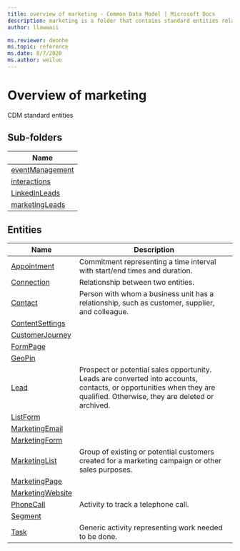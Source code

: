 ```yaml
---
title: overview of marketing - Common Data Model | Microsoft Docs
description: marketing is a folder that contains standard entities related to the Common Data Model.
author: llawwaii

ms.reviewer: deonhe
ms.topic: reference
ms.date: 8/7/2020
ms.author: weiluo
---
```


# Overview of marketing

CDM standard entities  

## Sub-folders

|Name|
|---|
|[eventManagement](eventManagement/overview.md)|
|[interactions](interactions/overview.md)|
|[LinkedInLeads](LinkedInLeads/overview.md)|
|[marketingLeads](marketingLeads/overview.md)|




## Entities

|Name|Description|
|---|---|
|[Appointment](Appointment.md)|Commitment representing a time interval with start/end times and duration.|
|[Connection](Connection.md)|Relationship between two entities.|
|[Contact](Contact.md)|Person with whom a business unit has a relationship, such as customer, supplier, and colleague.|
|[ContentSettings](ContentSettings.md)||
|[CustomerJourney](CustomerJourney.md)||
|[FormPage](FormPage.md)||
|[GeoPin](GeoPin.md)||
|[Lead](Lead.md)|Prospect or potential sales opportunity. Leads are converted into accounts, contacts, or opportunities when they are qualified. Otherwise, they are deleted or archived.|
|[ListForm](ListForm.md)||
|[MarketingEmail](MarketingEmail.md)||
|[MarketingForm](MarketingForm.md)||
|[MarketingList](MarketingList.md)|Group of existing or potential customers created for a marketing campaign or other sales purposes.|
|[MarketingPage](MarketingPage.md)||
|[MarketingWebsite](MarketingWebsite.md)||
|[PhoneCall](PhoneCall.md)|Activity to track a telephone call.|
|[Segment](Segment.md)||
|[Task](Task.md)|Generic activity representing work needed to be done.|
